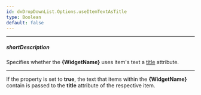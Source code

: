 ```yaml
---
id: dxDropDownList.Options.useItemTextAsTitle
type: Boolean
default: false
---
```

---
##### shortDescription
Specifies whether the **{WidgetName}** uses item's text a <a href="https://developer.mozilla.org/en-US/docs/Web/HTML/Global_attributes/title" target="_blank">title</a> attribute.

---
If the property is set to **true**, the text that items within the **{WidgetName}** contain is passed to the **title** attribute of the respective item.
